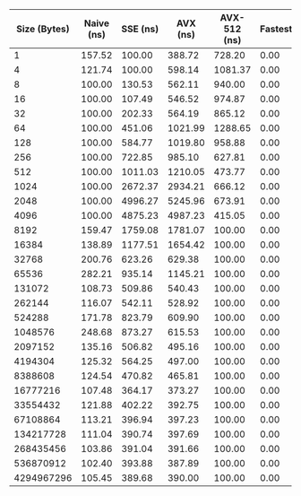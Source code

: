 | Size (Bytes) | Naive (ns) | SSE (ns) | AVX (ns) | AVX-512 (ns) | Fastest | Slowest |
|-------------|------------|---------|---------|----------|---------|---------|
| 1 | 157.52 | 100.00 | 388.72 | 728.20 | 0.00 | Naive | AVX |
| 4 | 121.74 | 100.00 | 598.14 | 1081.37 | 0.00 | Naive | AVX |
| 8 | 100.00 | 130.53 | 562.11 | 940.00 | 0.00 | GLIBC | AVX |
| 16 | 100.00 | 107.49 | 546.52 | 974.87 | 0.00 | GLIBC | AVX |
| 32 | 100.00 | 202.33 | 564.19 | 865.12 | 0.00 | GLIBC | AVX |
| 64 | 100.00 | 451.06 | 1021.99 | 1288.65 | 0.00 | GLIBC | AVX |
| 128 | 100.00 | 584.77 | 1019.80 | 958.88 | 0.00 | GLIBC | SSE |
| 256 | 100.00 | 722.85 | 985.10 | 627.81 | 0.00 | GLIBC | SSE |
| 512 | 100.00 | 1011.03 | 1210.05 | 473.77 | 0.00 | GLIBC | SSE |
| 1024 | 100.00 | 2672.37 | 2934.21 | 666.12 | 0.00 | GLIBC | SSE |
| 2048 | 100.00 | 4996.27 | 5245.96 | 673.91 | 0.00 | GLIBC | SSE |
| 4096 | 100.00 | 4875.23 | 4987.23 | 415.05 | 0.00 | GLIBC | SSE |
| 8192 | 159.47 | 1759.08 | 1781.07 | 100.00 | 0.00 | AVX | SSE |
| 16384 | 138.89 | 1177.51 | 1654.42 | 100.00 | 0.00 | AVX | SSE |
| 32768 | 200.76 | 623.26 | 629.38 | 100.00 | 0.00 | AVX | SSE |
| 65536 | 282.21 | 935.14 | 1145.21 | 100.00 | 0.00 | AVX | SSE |
| 131072 | 108.73 | 509.86 | 540.43 | 100.00 | 0.00 | AVX | SSE |
| 262144 | 116.07 | 542.11 | 528.92 | 100.00 | 0.00 | AVX | Naive |
| 524288 | 171.78 | 823.79 | 609.90 | 100.00 | 0.00 | AVX | Naive |
| 1048576 | 248.68 | 873.27 | 615.53 | 100.00 | 0.00 | AVX | Naive |
| 2097152 | 135.16 | 506.82 | 495.16 | 100.00 | 0.00 | AVX | Naive |
| 4194304 | 125.32 | 564.25 | 497.00 | 100.00 | 0.00 | AVX | Naive |
| 8388608 | 124.54 | 470.82 | 465.81 | 100.00 | 0.00 | AVX | Naive |
| 16777216 | 107.48 | 364.17 | 373.27 | 100.00 | 0.00 | AVX | SSE |
| 33554432 | 121.88 | 402.22 | 392.75 | 100.00 | 0.00 | AVX | Naive |
| 67108864 | 113.21 | 396.94 | 397.23 | 100.00 | 0.00 | AVX | SSE |
| 134217728 | 111.04 | 390.74 | 397.69 | 100.00 | 0.00 | AVX | SSE |
| 268435456 | 103.86 | 391.04 | 391.66 | 100.00 | 0.00 | AVX | SSE |
| 536870912 | 102.40 | 393.88 | 387.89 | 100.00 | 0.00 | AVX | Naive |
| 4294967296 | 105.45 | 389.68 | 390.00 | 100.00 | 0.00 | AVX | SSE |
